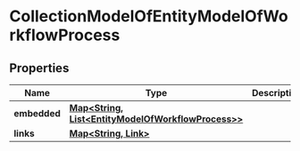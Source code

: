 
# CollectionModelOfEntityModelOfWorkflowProcess

## Properties
Name | Type | Description | Notes
------------ | ------------- | ------------- | -------------
**embedded** | [**Map&lt;String, List&lt;EntityModelOfWorkflowProcess&gt;&gt;**](List.md) |  |  [optional]
**links** | [**Map&lt;String, Link&gt;**](Link.md) |  |  [optional]



